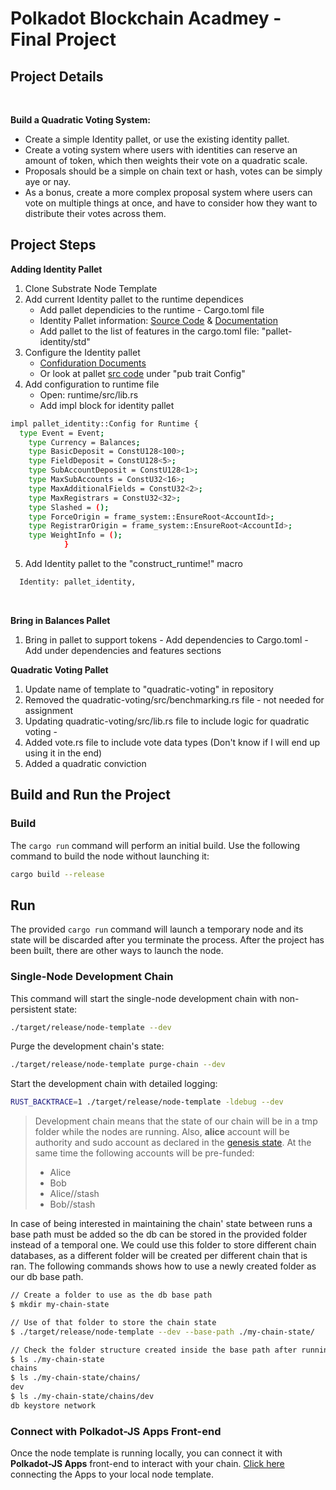 # Polkadot Blockchain Acadmey - Final Project

## Project Details
<br>

**Build a Quadratic Voting System:** 

- Create a simple Identity pallet, or use the existing identity pallet.
- Create a voting system where users with identities can reserve an amount of token, which then weights their vote on a quadratic scale.
- Proposals should be a simple on chain text or hash, votes can be simply aye or nay.
- As a bonus, create a more complex proposal system where users can vote on multiple things at once, and have to consider how they want to distribute their votes across them.

## Project Steps

**Adding Identity Pallet**
1. Clone Substrate Node Template
2. Add current Identity pallet to the runtime dependices
    - Add pallet dependicies to the runtime - Cargo.toml file
    - Identity Pallet information: [Source Code](https://github.com/paritytech/substrate/tree/master/frame/identity) & [Documentation](https://paritytech.github.io/substrate/master/pallet_identity/index.html)
    - Add pallet to the list of features in the cargo.toml file: "pallet-identity/std"
3. Configure the Identity pallet
    - [Confiduration Documents](https://paritytech.github.io/substrate/master/pallet_identity/pallet/trait.Config.html)
    - Or look at pallet [src code](https://github.com/paritytech/substrate/blob/master/frame/identity/src/lib.rs) under "pub trait Config"
4. Add configuration to runtime file
    -  Open: runtime/src/lib.rs
    - Add impl block for identity pallet

```sh
impl pallet_identity::Config for Runtime {
  type Event = Event;
	type Currency = Balances;
	type BasicDeposit = ConstU128<100>;
	type FieldDeposit = ConstU128<5>;
	type SubAccountDeposit = ConstU128<1>;
	type MaxSubAccounts = ConstU32<16>;
	type MaxAdditionalFields = ConstU32<2>;
	type MaxRegistrars = ConstU32<32>;
	type Slashed = ();
	type ForceOrigin = frame_system::EnsureRoot<AccountId>;
	type RegistrarOrigin = frame_system::EnsureRoot<AccountId>;
	type WeightInfo = ();
			}

```
5. Add Identity pallet to the "construct_runtime!" macro


```sh
  Identity: pallet_identity,
```
<br>


**Bring in Balances Pallet**

1. Bring in pallet to support tokens
		- Add dependencies to Cargo.toml 
		- Add under dependencies and features sections

**Quadratic Voting Pallet**

1. Update name of template to "quadratic-voting" in repository
2. Removed the quadratic-voting/src/benchmarking.rs file - not needed for assignment
3. Updating quadratic-voting/src/lib.rs file to include logic for quadratic voting
		- 
4. Added vote.rs file to include vote data types (Don't know if I will end up using it in the end)
5. Added a quadratic conviction 



## Build and Run the Project


### Build

The `cargo run` command will perform an initial build. Use the following command to build the node
without launching it:

```sh
cargo build --release
```

## Run

The provided `cargo run` command will launch a temporary node and its state will be discarded after
you terminate the process. After the project has been built, there are other ways to launch the
node.

### Single-Node Development Chain

This command will start the single-node development chain with non-persistent state:

```bash
./target/release/node-template --dev
```

Purge the development chain's state:

```bash
./target/release/node-template purge-chain --dev
```

Start the development chain with detailed logging:

```bash
RUST_BACKTRACE=1 ./target/release/node-template -ldebug --dev
```

> Development chain means that the state of our chain will be in a tmp folder while the nodes are
> running. Also, **alice** account will be authority and sudo account as declared in the
> [genesis state](https://github.com/substrate-developer-hub/substrate-node-template/blob/main/node/src/chain_spec.rs#L49).
> At the same time the following accounts will be pre-funded:
> - Alice
> - Bob
> - Alice//stash
> - Bob//stash

In case of being interested in maintaining the chain' state between runs a base path must be added
so the db can be stored in the provided folder instead of a temporal one. We could use this folder
to store different chain databases, as a different folder will be created per different chain that
is ran. The following commands shows how to use a newly created folder as our db base path.

```bash
// Create a folder to use as the db base path
$ mkdir my-chain-state

// Use of that folder to store the chain state
$ ./target/release/node-template --dev --base-path ./my-chain-state/

// Check the folder structure created inside the base path after running the chain
$ ls ./my-chain-state
chains
$ ls ./my-chain-state/chains/
dev
$ ls ./my-chain-state/chains/dev
db keystore network
```


### Connect with Polkadot-JS Apps Front-end

Once the node template is running locally, you can connect it with **Polkadot-JS Apps** front-end
to interact with your chain. [Click
here](https://polkadot.js.org/apps/#/explorer?rpc=ws://localhost:9944) connecting the Apps to your
local node template.




